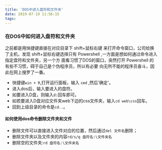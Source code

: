 ```yaml
---
title: 'DOS中进入盘符和文件夹'
date: 2019-07-19 11:56:15
tags:
---
```

### 在DOS中如何进入盘符和文件夹

之前都是用快捷键直接在对应目录下 shift+鼠标右键 来打开命令窗口，公司给换了主机，发现
shift+鼠标右键选择只有 Powershell ,一方面是想如何通过命令进入指定盘符和文件夹，另一个方
面看习惯了DOS的窗口，突然打开 Powershell 的有些不习惯，碍于自己是个伪程序员，所以有必要
向无所不能的程序员奋斗，因此在网上搜罗了一番。

- 快捷键`win + R`,打开运行面板，输入 `cmd` ,然后'确定'。
- 进入dos后，输入要进入的盘符。
- 如要进入D盘，则输入`d:`回车即可。
- 如若要进入D盘对应文件夹web下边的css文件夹，输入`cd web\css`回车。
- 回到上级目录的命令是`cd..`。


#### 如何使用dos命令删除文件夹和文件

- 删除文件可以直接进入文件对应的位置，然后通过`del 文件名`删除；
- 删除文件夹以及文件夹的内容`rd/s/q 盘符名:\文件夹名`
- 删除空的文件夹:`rd 盘符名:\文件夹名`